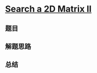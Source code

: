 # [Search a 2D Matrix II](https://leetcode.com/problems/search-a-2d-matrix-ii/)

## 题目


## 解题思路


## 总结


